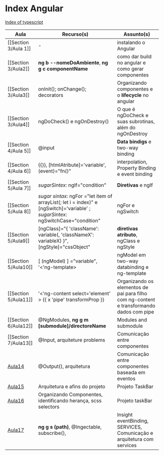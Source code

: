 # Index Angular
[Index of typescript](../Typescript/Typescript/Index%20of%20typescript.md)

| Aula                              | Recurso(s)                                                                                                                        | Assunto(s)                                                                               |
| --------------------------------- | --------------------------------------------------------------------------------------------------------------------------------- | ---------------------------------------------------------------------------------------- |
| [[Section 3/Aula 1]]              | -                                                                                                                                 | instalando o Angular                                                                     |
| [[Section 3/Aula2]]               | **ng b --nomeDoAmbiente**, **ng g c componentName**                                                                               | como dar build no angular e como gerar componentes                                       |
| [[Section 3/Aula3]]               | onInit(); onChange(); decorators                                                                                                  | Organizando componentes e o **lifecycle** no angular                                     |
| [[Section 3/Aula4]]               | ngDoCheck() e ngOnDestroy()                                                                                                       | O que é  ngDoCheck e suas subrotinas, além do ngOnDestroy                                |
| [[Section 4/Aula 5]]              | @input                                                                                                                            | **Data bindigs** e two-way binding                                                       |
| [[Section 4/Aula 6]]              | {{}},  [htmlAtribute]='variable', (event)="fn()"                                                                                  | interpolation,  Property Binding e event binding                                         |
| [[Section 5/Aula 7]]              | *sugarSintex*: ngIf="condition"                                                                                                   | **Diretivas** e ngIf                                                                     |
| [[Section 5/Aula 8]]              | *sugar sintax*: ngFor ="let item of arrayList(; let i = index)" e [ngSwitch]='variable' ; *sugarSintex*: ngSwitchCase="condition" | ngFor e ngSwitch                                                                         |
| [[Section 5/Aula9]]               | [ngClass]="{ 'className': variable(, 'classNameX': variableX) }", [ngStyle]="cssObject"                                           | **diretivas atributo**, ngClass e ngStyle                                                |
| [[Section 5/Aula10]]              | [ (ngModel) ] ="variable", '<'ng-template></ng-template>                                                                          | ngModel em two-way databinding e ng-template                                             |
| [[Section 5/Aula11]]              | '<'ng-content select='element' ></ng-content> {{ x 'pipe' transformProp }}                                                        | Organizando os elementos de pai para filho com ng-content e transformando dados com pipe |
| [[Section 6/Aula12]]              | @NgModules, **ng g m [submodule]/directoreName**                                                                                  | Modules and submodule                                                                    |
| [[Section 7/Aula13]]              | @Input, arquiteture problems                                                                                                      | Comunicação entre componentes                                                            |
| [Aula14](Section%207/Aula14.md)   | @Output(), arquitetura                                                                                                            | Comunicação entre componentes baseada em eventos                                         |
| [Aula15](Section%208/Aula15.md)   | Arquitetura e afins do projeto                                                                                                    | Projeto TaskBar                                                                          |
| [Aula16](Section%208/Aula16.md)   | Organizando Componentes, identificando herança, scss selectors                                                                    | Projeto taskBar                                                                          |
| [Aula17](Section%209/Aula17.md)   | **ng g s (path)**, @Ingectable, subscribe(),                                                                                      | Insight eventBinding, SERVICES, Comunicação e arquitetura com services                   |




